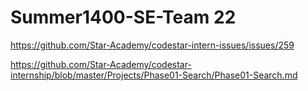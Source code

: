 # Summer1400-SE-Team 22
https://github.com/Star-Academy/codestar-intern-issues/issues/259

https://github.com/Star-Academy/codestar-internship/blob/master/Projects/Phase01-Search/Phase01-Search.md
